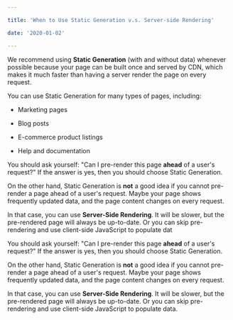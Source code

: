 ```yaml
---

title: 'When to Use Static Generation v.s. Server-side Rendering'

date: '2020-01-02'

---
```




We recommend using **Static Generation** (with and without data) whenever possible because your page can be built once and served by CDN, which makes it much faster than having a server render the page on every request.



You can use Static Generation for many types of pages, including:



- Marketing pages

- Blog posts

- E-commerce product listings

- Help and documentation



You should ask yourself: "Can I pre-render this page **ahead** of a user's request?" If the answer is yes, then you should choose Static Generation.



On the other hand, Static Generation is **not** a good idea if you cannot pre-render a page ahead of a user's request. Maybe your page shows frequently updated data, and the page content changes on every request.



In that case, you can use **Server-Side Rendering**. It will be slower, but the pre-rendered page will always be up-to-date. Or you can skip pre-rendering and use client-side JavaScript to populate dat

You should ask yourself: "Can I pre-render this page **ahead** of a user's request?" If the answer is yes, then you should choose Static Generation.



On the other hand, Static Generation is **not** a good idea if you cannot pre-render a page ahead of a user's request. Maybe your page shows frequently updated data, and the page content changes on every request.



In that case, you can use **Server-Side Rendering**. It will be slower, but the pre-rendered page will always be up-to-date. Or you can skip pre-rendering and use client-side JavaScript to populate data.
